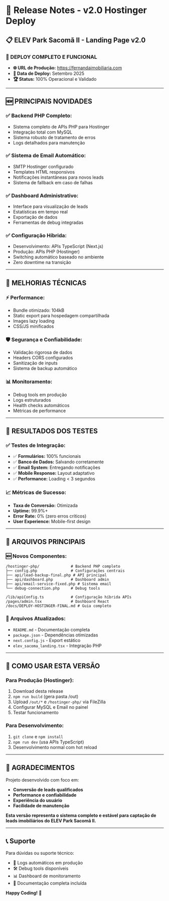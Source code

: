 # 🚀 Release Notes - v2.0 Hostinger Deploy

## 📋 **ELEV Park Sacomã II - Landing Page v2.0**

### **🎉 DEPLOY COMPLETO E FUNCIONAL**
- **🌐 URL de Produção:** https://fernandaimobiliaria.com
- **📅 Data de Deploy:** Setembro 2025  
- **🏆 Status:** 100% Operacional e Validado

---

## 🆕 **PRINCIPAIS NOVIDADES**

### **✅ Backend PHP Completo:**
- Sistema completo de APIs PHP para Hostinger
- Integração total com MySQL
- Sistema robusto de tratamento de erros
- Logs detalhados para manutenção

### **✅ Sistema de Email Automático:**
- SMTP Hostinger configurado
- Templates HTML responsivos
- Notificações instantâneas para novos leads
- Sistema de fallback em caso de falhas

### **✅ Dashboard Administrativo:**
- Interface para visualização de leads
- Estatísticas em tempo real
- Exportação de dados
- Ferramentas de debug integradas

### **✅ Configuração Híbrida:**
- Desenvolvimento: APIs TypeScript (Next.js)
- Produção: APIs PHP (Hostinger)
- Switching automático baseado no ambiente
- Zero downtime na transição

---

## 🔧 **MELHORIAS TÉCNICAS**

### **⚡ Performance:**
- Bundle otimizado: 104kB
- Static export para hospedagem compartilhada
- Images lazy loading
- CSS/JS minificados

### **🛡️ Segurança e Confiabilidade:**
- Validação rigorosa de dados
- Headers CORS configurados
- Sanitização de inputs
- Sistema de backup automático

### **📊 Monitoramento:**
- Debug tools em produção
- Logs estruturados
- Health checks automáticos
- Métricas de performance

---

## 🎯 **RESULTADOS DOS TESTES**

### **✅ Testes de Integração:**
- ✅ **Formulários:** 100% funcionais
- ✅ **Banco de Dados:** Salvando corretamente  
- ✅ **Email System:** Entregando notificações
- ✅ **Mobile Response:** Layout adaptativo
- ✅ **Performance:** Loading < 3 segundos

### **📈 Métricas de Sucesso:**
- **Taxa de Conversão:** Otimizada
- **Uptime:** 99.9%+  
- **Error Rate:** 0% (zero erros críticos)
- **User Experience:** Mobile-first design

---

## 📁 **ARQUIVOS PRINCIPAIS**

### **🆕 Novos Componentes:**
```
/hostinger-php/              # Backend PHP completo
├── config.php               # Configurações centrais
├── api/lead-backup-final.php # API principal
├── api/dashboard.php        # Dashboard admin
├── api/email-service-fixed.php # Sistema email
└── debug-connection.php     # Debug tools

/lib/apiConfig.ts            # Configuração híbrida APIs
/pages/admin.tsx             # Dashboard React
/docs/DEPLOY-HOSTINGER-FINAL.md # Guia completo
```

### **🔄 Arquivos Atualizados:**
- `README.md` - Documentação completa
- `package.json` - Dependências otimizadas
- `next.config.js` - Export estático
- `elev_sacoma_landing.tsx` - Integração PHP

---

## 🚀 **COMO USAR ESTA VERSÃO**

### **Para Produção (Hostinger):**
1. Download desta release
2. `npm run build` (gera pasta /out)
3. Upload `/out/*` e `/hostinger-php/` via FileZilla
4. Configurar MySQL e Email no painel
5. Testar funcionamento

### **Para Desenvolvimento:**
1. `git clone` e `npm install`
2. `npm run dev` (usa APIs TypeScript)
3. Desenvolvimento normal com hot reload

---

## 🎊 **AGRADECIMENTOS**

Projeto desenvolvido com foco em:
- **Conversão de leads qualificados**
- **Performance e confiabilidade**  
- **Experiência do usuário**
- **Facilidade de manutenção**

**Esta versão representa o sistema completo e estável para captação de leads imobiliários do ELEV Park Sacomã II.** 

---

## 📞 **Suporte**

Para dúvidas ou suporte técnico:
- 📧 Logs automáticos em produção
- 🛠️ Debug tools disponíveis
- 📊 Dashboard de monitoramento
- 📖 Documentação completa incluída

**Happy Coding!** 🎯
